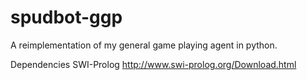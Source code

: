 spudbot-ggp
===========

A reimplementation of my general game playing agent in python.

Dependencies
SWI-Prolog http://www.swi-prolog.org/Download.html
